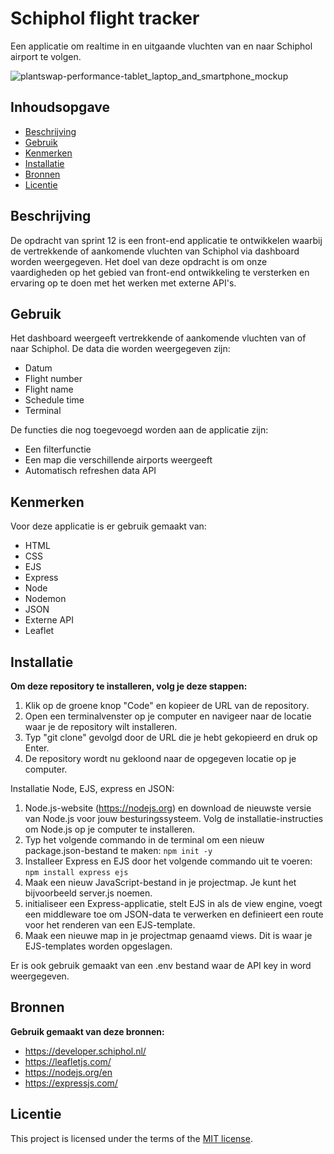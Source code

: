 # Schiphol flight tracker

Een applicatie om realtime in en uitgaande vluchten van en naar Schiphol airport te volgen.

![plantswap-performance-tablet_laptop_and_smartphone_mockup](https://github.com/joelle78/performance-matters-optimized-website/assets/112861375/c6ef207b-8881-40fc-9d47-39cacba36306)

## Inhoudsopgave

* [Beschrijving](#beschrijving)
* [Gebruik](#gebruik)
* [Kenmerken](#kenmerken)
* [Installatie](#installatie)
* [Bronnen](#bronnen)
* [Licentie](#licentie)

## Beschrijving

De opdracht van sprint 12 is een front-end applicatie te ontwikkelen waarbij de vertrekkende of aankomende vluchten van
Schiphol via dashboard worden weergegeven. Het doel van deze opdracht is om onze vaardigheden op het gebied van
front-end ontwikkeling te versterken en ervaring op te doen met het werken met externe API's.

## Gebruik

Het dashboard weergeeft vertrekkende of aankomende vluchten van of naar Schiphol. De data die worden weergegeven zijn:
- Datum
- Flight number
- Flight name
- Schedule time
- Terminal

De functies die nog toegevoegd worden aan de applicatie zijn:
- Een filterfunctie
- Een map die verschillende airports weergeeft
- Automatisch refreshen data API 

## Kenmerken

Voor deze applicatie is er gebruik gemaakt van:
- HTML
- CSS
- EJS
- Express
- Node
- Nodemon
- JSON
- Externe API
- Leaflet

## Installatie

**Om deze repository te installeren, volg je deze stappen:**

1. Klik op de groene knop "Code" en kopieer de URL van de repository.
2. Open een terminalvenster op je computer en navigeer naar de locatie waar je de repository wilt installeren.
3. Typ "git clone" gevolgd door de URL die je hebt gekopieerd en druk op Enter.
4. De repository wordt nu gekloond naar de opgegeven locatie op je computer.

Installatie Node, EJS, express en JSON:

1. Node.js-website (https://nodejs.org) en download de nieuwste versie van Node.js voor jouw besturingssysteem. Volg de
   installatie-instructies om Node.js op je computer te installeren.
2. Typ het volgende commando in de terminal om een nieuw package.json-bestand te maken: ```npm init -y```
3. Installeer Express en EJS door het volgende commando uit te voeren: ```npm install express ejs```
4. Maak een nieuw JavaScript-bestand in je projectmap. Je kunt het bijvoorbeeld server.js noemen.
5. initialiseer een Express-applicatie, stelt EJS in als de view engine, voegt een middleware toe om JSON-data te
   verwerken en definieert een route voor het renderen van een EJS-template.
6. Maak een nieuwe map in je projectmap genaamd views. Dit is waar je EJS-templates worden opgeslagen.

Er is ook gebruik gemaakt van een .env bestand waar de API key in word weergegeven.

## Bronnen

**Gebruik gemaakt van deze bronnen:**

- https://developer.schiphol.nl/
- https://leafletjs.com/
- https://nodejs.org/en
- https://expressjs.com/

## Licentie

This project is licensed under the terms of the [MIT license](./LICENSE).
